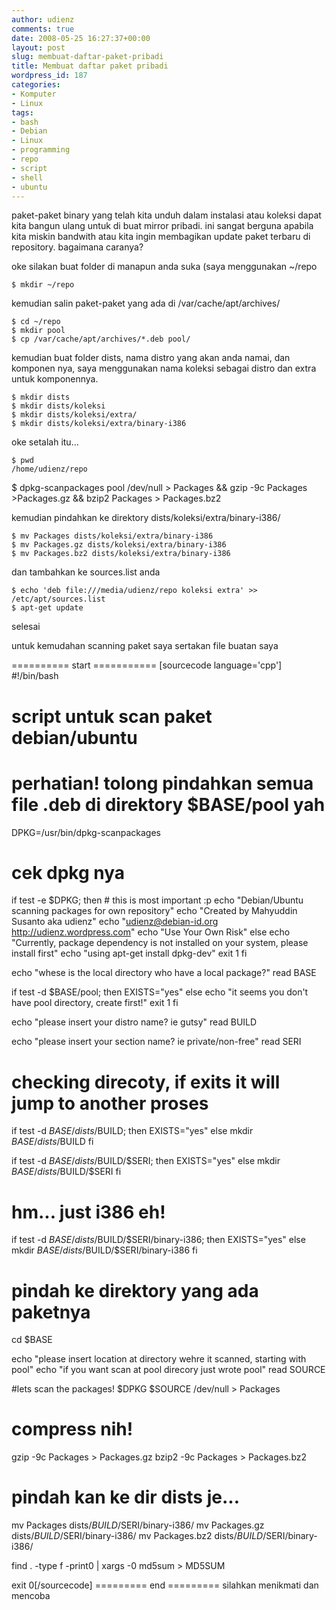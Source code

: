```yaml
---
author: udienz
comments: true
date: 2008-05-25 16:27:37+00:00
layout: post
slug: membuat-daftar-paket-pribadi
title: Membuat daftar paket pribadi
wordpress_id: 187
categories:
- Komputer
- Linux
tags:
- bash
- Debian
- Linux
- programming
- repo
- script
- shell
- ubuntu
---
```


paket-paket binary yang telah kita unduh dalam instalasi atau koleksi dapat kita bangun ulang untuk di buat mirror pribadi. ini sangat berguna apabila kita miskin bandwith atau kita ingin membagikan update paket terbaru di repository. bagaimana caranya?

oke silakan buat folder di manapun anda suka (saya menggunakan ~/repo

`$ mkdir ~/repo`

kemudian salin paket-paket yang ada di /var/cache/apt/archives/

    
    $ cd ~/repo
    $ mkdir pool
    $ cp /var/cache/apt/archives/*.deb pool/


kemudian buat folder dists, nama distro yang akan anda namai, dan komponen nya, saya menggunakan nama koleksi sebagai distro dan extra untuk komponennya.

    
    $ mkdir dists
    $ mkdir dists/koleksi
    $ mkdir dists/koleksi/extra/
    $ mkdir dists/koleksi/extra/binary-i386


oke setalah itu...

    
    $ pwd
    /home/udienz/repo


$ dpkg-scanpackages pool /dev/null > Packages && gzip -9c Packages >Packages.gz && bzip2 Packages > Packages.bz2

kemudian pindahkan ke direktory dists/koleksi/extra/binary-i386/

    
    $ mv Packages dists/koleksi/extra/binary-i386
    $ mv Packages.gz dists/koleksi/extra/binary-i386
    $ mv Packages.bz2 dists/koleksi/extra/binary-i386


dan tambahkan ke sources.list anda

    
    $ echo 'deb file:///media/udienz/repo koleksi extra' >> /etc/apt/sources.list
    $ apt-get update


selesai

untuk kemudahan scanning paket saya sertakan file buatan saya

========== start ===========
[sourcecode language='cpp'] #!/bin/bash
# script untuk scan paket debian/ubuntu
# perhatian! tolong pindahkan semua file .deb di direktory $BASE/pool yah
DPKG=/usr/bin/dpkg-scanpackages

# cek dpkg nya
if test -e  $DPKG;
    then
    # this is most important :p
    echo "Debian/Ubuntu scanning packages for own repository"
    echo "Created by Mahyuddin Susanto aka udienz"
    echo "udienz@debian-id.org http://udienz.wordpress.com"
    echo "Use Your Own Risk"
else
    echo "Currently, package dependency is not installed on your system, please install first"
    echo "using apt-get install dpkg-dev"
    exit 1
fi

echo "whese is the local directory who have a local package?"
read BASE

if test -d $BASE/pool;
    then EXISTS="yes"
else
    echo "it seems you don't have pool directory, create first!"
    exit 1
fi

echo "please insert your distro name? ie gutsy"
read BUILD

echo "please insert your section name? ie private/non-free"
read SERI

# checking direcoty, if exits it will jump to another proses
if test -d $BASE/dists/$BUILD;
    then EXISTS="yes"
else
    mkdir $BASE/dists/$BUILD
fi

if test -d $BASE/dists/$BUILD/$SERI;
    then EXISTS="yes"
else
    mkdir $BASE/dists/$BUILD/$SERI
fi

# hm... just i386 eh!
if test -d $BASE/dists/$BUILD/$SERI/binary-i386;
    then EXISTS="yes"
else
    mkdir $BASE/dists/$BUILD/$SERI/binary-i386
fi

# pindah ke direktory yang ada paketnya
cd $BASE

echo "please insert location at directory wehre it scanned, starting with pool"
echo "if you want scan at pool direcory just wrote pool"
read SOURCE

#lets scan the packages!
$DPKG $SOURCE /dev/null > Packages

# compress nih!
gzip -9c Packages > Packages.gz
bzip2 -9c Packages > Packages.bz2

# pindah kan ke dir dists je...
mv Packages dists/$BUILD/$SERI/binary-i386/
mv Packages.gz dists/$BUILD/$SERI/binary-i386/
mv Packages.bz2 dists/$BUILD/$SERI/binary-i386/

find . -type f -print0 | xargs -0 md5sum > MD5SUM

exit 0[/sourcecode]
========= end =========
silahkan menikmati dan mencoba
